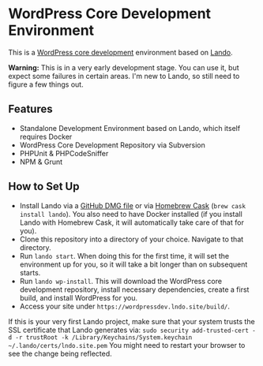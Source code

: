 # WordPress Core Development Environment

This is a [WordPress core development](https://core.trac.wordpress.org/browser/trunk/) environment based on [Lando](https://docs.devwithlando.io/).

**Warning:** This is in a very early development stage. You can use it, but expect some failures in certain areas. I'm new to Lando, so still need to figure a few things out.

## Features

* Standalone Development Environment based on Lando, which itself requires Docker
* WordPress Core Development Repository via Subversion
* PHPUnit & PHPCodeSniffer
* NPM & Grunt

## How to Set Up

* Install Lando via a [GitHub DMG file](https://github.com/lando/lando/releases) or via [Homebrew Cask](http://caskroom.io/) (`brew cask install lando`). You also need to have Docker installed (if you install Lando with Homebrew Cask, it will automatically take care of that for you).
* Clone this repository into a directory of your choice. Navigate to that directory.
* Run `lando start`. When doing this for the first time, it will set the environment up for you, so it will take a bit longer than on subsequent starts.
* Run `lando wp-install`. This will download the WordPress core development repository, install necessary dependencies, create a first build, and install WordPress for you.
* Access your site under `https://wordpressdev.lndo.site/build/`.

If this is your very first Lando project, make sure that your system trusts the SSL certificate that Lando generates via: `sudo security add-trusted-cert -d -r trustRoot -k /Library/Keychains/System.keychain ~/.lando/certs/lndo.site.pem` You might need to restart your browser to see the change being reflected.
